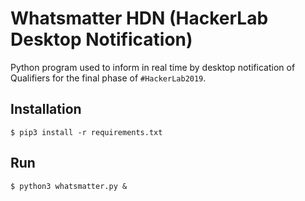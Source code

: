 # Whatsmatter HDN (HackerLab Desktop Notification)
Python program used to inform in real time by desktop notification of Qualifiers for the final phase of ```#HackerLab2019```.
## Installation
```console
$ pip3 install -r requirements.txt
```
## Run
```console
$ python3 whatsmatter.py &
```
